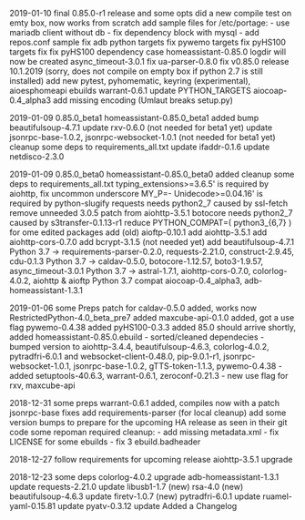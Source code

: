 2019-01-10 final 0.85.0-r1 release and some opts
	did a new compile test on emty box, now works from scratch
	add sample files for /etc/portage:
	- use mariadb client without db
	- fix dependency block with mysql
	- add repos.conf sample
	fix adb python targets
	fix pywemo targets
	fix pyHS100 targets
	fix fix pyHS100 dependency case
	homeassistant-0.85.0 logdir will now be created
	async_timeout-3.0.1 fix
	ua-parser-0.8.0 fix
	v0.85.0 release 10.1.2019 (sorry, does not compile on empty box if python 2.7 is still installed)
	add new pytest, pyhomematic, keyring (experimental), aioesphomeapi ebuilds
	warrant-0.6.1 update PYTHON_TARGETS
	aiocoap-0.4_alpha3 add missing encoding (Umlaut breaks setup.py)

2019-01-09 0.85.0_beta1
	homeassistant-0.85.0_beta1 added
	bump beautifulsoup-4.7.1
	update rxv-0.6.0 (not needed for beta1 yet)
	update jsonrpc-base-1.0.2, jsonrpc-websocket-1.0.1 (not needed for beta1 yet)
	cleanup some deps to requirements_all.txt
	update ifaddr-0.1.6
	update netdisco-2.3.0

2019-01-09 0.85.0_beta0
	homeassistant-0.85.0_beta0 added
	cleanup some deps to requirements_all.txt
	typing_extensions>=3.6.5' is required by aiohttp, fix uncommon underscore MY_P=-
	Unidecode>=0.04.16' is required by python-slugify
	requests needs python2_7 caused by ssl-fetch
	remove unneeded 3.0.5 patch from aiohttp-3.5.1
	botocore needs python2_7 caused by s3transfer-0.1.13-r1
	reduce PYTHON_COMPAT=( python3_{6,7} ) for ome edited packages
	add (old) aioftp-0.10.1
	add aiohttp-3.5.1
	add aiohttp-cors-0.7.0
	add bcrypt-3.1.5 (not needed yet)
	add beautifulsoup-4.7.1
	Python 3.7 -> requirements-parser-0.2.0, requests-2.21.0, construct-2.9.45, cdu-0.1.3
	Python 3.7 -> caldav-0.5.0, botocore-1.12.57, boto3-1.9.57, async_timeout-3.0.1
	Python 3.7 -> astral-1.7.1, aiohttp-cors-0.7.0, colorlog-4.0.2, aiohttp & aioftp
	Python 3.7 compat aiocoap-0.4_alpha3, adb-homeassistant-1.3.1

2019-01-06 some Preps
	patch for caldav-0.5.0 added, works now
	RestrictedPython-4.0_beta_pre7 added
	maxcube-api-0.1.0 added, got a use flag
	pywemo-0.4.38 added
	pyHS100-0.3.3 added
	85.0 should arrive shortly, added homeassistant-0.85.0.ebuild
	  - sorted/cleaned dependecies
	  - bumped version to aiohttp-3.4.4, beautifulsoup-4.6.3, colorlog-4.0.2, pytradfri-6.0.1
	    and websocket-client-0.48.0, pip-9.0.1-r1, jsonrpc-websocket-1.0.1, jsonrpc-base-1.0.2, gTTS-token-1.1.3, pywemo-0.4.38
	  - added setuptools-40.6.3, warrant-0.6.1, zeroconf-0.21.3
	  - new use flag for rxv, maxcube-api

2018-12-31 some preps
	warrant-0.6.1 added, compiles now with a patch
	jsonrpc-base fixes
	add requirements-parser (for local cleanup)
	add some version bumps to prepare for the upcoming HA release as seen in their git code
	some repoman required cleanup:
	- add missing metadata.xml
	- fix LICENSE for some ebuilds
	- fix 3 ebuild.badheader

2018-12-27 follow requirements for upcoming release
	aiohttp-3.5.1 upgrade

2018-12-23 some deps
	colorlog-4.0.2 upgrade
	adb-homeassistant-1.3.1 update
	requests-2.21.0 update
	libusb1-1.7 (new)
	rsa-4.0 (new)
	beautifulsoup-4.6.3 update
	firetv-1.0.7 (new)
	pytradfri-6.0.1 update
	ruamel-yaml-0.15.81 update
	pyatv-0.3.12 update
	Added a Changelog

